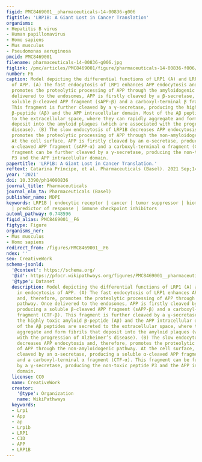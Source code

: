 ```yaml
---
figid: PMC8469001__pharmaceuticals-14-00836-g006
figtitle: 'LRP1B: A Giant Lost in Cancer Translation'
organisms:
- Hepatitis B virus
- Human papillomavirus
- Homo sapiens
- Mus musculus
- Pseudomonas aeruginosa
pmcid: PMC8469001
filename: pharmaceuticals-14-00836-g006.jpg
figlink: /pmc/articles/PMC8469001/figure/pharmaceuticals-14-00836-f006/
number: F6
caption: Model depicting the differential functions of LRP1 (A) and LRP1B (B) in endocytosis
  of APP. (A) The fast endocytosis of LRP1 enhances APP endocytosis and, therefore,
  promotes the proteolytic processing of APP through the amyloidogenic pathway. Once
  delivered to the endosomes, APP is firstly cleaved by a β-secretase, producing a
  soluble β-cleaved APP fragment (sAPP-β) and a carboxyl-terminal β fragment (CTF-β).
  This fragment is further cleaved by a γ-secretase, producing the highly toxic amyloid
  β-peptide (Aβ) and the APP intracellular domain. Most of the Aβ peptides are secreted
  to the extracellular space, where they can rapidly aggregate and form fibrils that
  deposit into the amyloid plaques (which are associated with the progression of Alzheimer’s
  disease). (B) The slow endocytosis of LRP1B decreases APP endocytosis and, therefore,
  promotes the proteolytic processing of APP through the non-amyloidogenic pathway.
  At the cell surface, APP is firstly cleaved by an α-secretase, producing a soluble
  α-cleaved APP fragment (sAPP-α) and a carboxyl-terminal α fragment (CTF-α). This
  fragment can be further cleaved by a γ-secretase, producing the non-toxic peptide
  P3 and the APP intracellular domain.
papertitle: 'LRP1B: A Giant Lost in Cancer Translation.'
reftext: Catarina Príncipe, et al. Pharmaceuticals (Basel). 2021 Sep;14(9):836.
year: '2021'
doi: 10.3390/ph14090836
journal_title: Pharmaceuticals
journal_nlm_ta: Pharmaceuticals (Basel)
publisher_name: MDPI
keywords: LRP1B | endocytic receptor | cancer | tumor suppressor | biomarker | prognosis
  | predictor of response | immune checkpoint inhibitors
automl_pathway: 0.748596
figid_alias: PMC8469001__F6
figtype: Figure
organisms_ner:
- Mus musculus
- Homo sapiens
redirect_from: /figures/PMC8469001__F6
ndex: ''
seo: CreativeWork
schema-jsonld:
  '@context': https://schema.org/
  '@id': https://pfocr.wikipathways.org/figures/PMC8469001__pharmaceuticals-14-00836-g006.html
  '@type': Dataset
  description: Model depicting the differential functions of LRP1 (A) and LRP1B (B)
    in endocytosis of APP. (A) The fast endocytosis of LRP1 enhances APP endocytosis
    and, therefore, promotes the proteolytic processing of APP through the amyloidogenic
    pathway. Once delivered to the endosomes, APP is firstly cleaved by a β-secretase,
    producing a soluble β-cleaved APP fragment (sAPP-β) and a carboxyl-terminal β
    fragment (CTF-β). This fragment is further cleaved by a γ-secretase, producing
    the highly toxic amyloid β-peptide (Aβ) and the APP intracellular domain. Most
    of the Aβ peptides are secreted to the extracellular space, where they can rapidly
    aggregate and form fibrils that deposit into the amyloid plaques (which are associated
    with the progression of Alzheimer’s disease). (B) The slow endocytosis of LRP1B
    decreases APP endocytosis and, therefore, promotes the proteolytic processing
    of APP through the non-amyloidogenic pathway. At the cell surface, APP is firstly
    cleaved by an α-secretase, producing a soluble α-cleaved APP fragment (sAPP-α)
    and a carboxyl-terminal α fragment (CTF-α). This fragment can be further cleaved
    by a γ-secretase, producing the non-toxic peptide P3 and the APP intracellular
    domain.
  license: CC0
  name: CreativeWork
  creator:
    '@type': Organization
    name: WikiPathways
  keywords:
  - Lrp1
  - App
  - ap
  - Lrp1b
  - LRP1
  - C1D
  - APP
  - LRP1B
---
```

